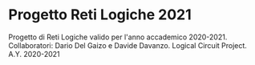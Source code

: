 # Progetto Reti Logiche 2021
 Progetto di Reti Logiche valido per l'anno accademico 2020-2021.
 Collaboratori: Dario Del Gaizo e Davide Davanzo.
 Logical Circuit Project. A.Y. 2020-2021

